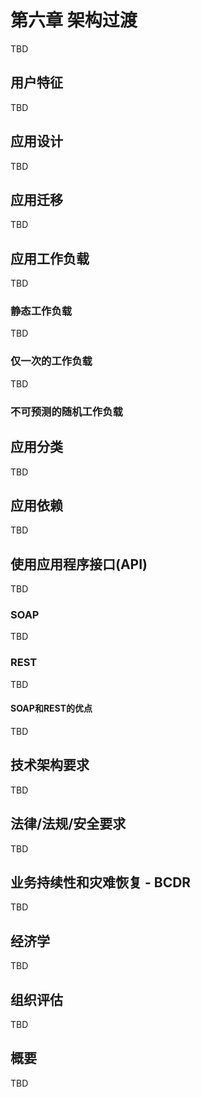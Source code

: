 # 第六章 架构过渡
TBD

## 用户特征
TBD

## 应用设计
TBD

## 应用迁移
TBD

## 应用工作负载
TBD

### 静态工作负载
TBD

### 仅一次的工作负载
TBD

### 不可预测的随机工作负载

## 应用分类
TBD

## 应用依赖
TBD

## 使用应用程序接口(API)
TBD

### SOAP
TBD

### REST
TBD

#### SOAP和REST的优点
TBD

## 技术架构要求
TBD

## 法律/法规/安全要求
TBD

## 业务持续性和灾难恢复 - BCDR
TBD

## 经济学
TBD

## 组织评估
TBD

## 概要
TBD